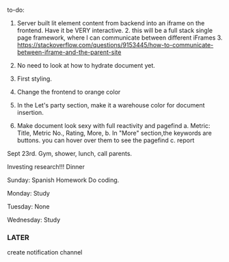 to-do:

1. Server built lit element content from backend into an iframe on the frontend. Have it be VERY interactive.
    2. this will be a full stack single page framework, where I can communicate between different iFrames
        3. https://stackoverflow.com/questions/9153445/how-to-communicate-between-iframe-and-the-parent-site


4. No need to look at how to hydrate document yet.
5. First styling.
6. Change the frontend to orange color
7. In the Let's party section, make it a warehouse color for document insertion.

8. Make document look sexy with full reactivity and pagefind
    a. Metric: Title, Metric No., Rating, More,
    b. In "More" section,the keywords are buttons. you can hover over them to see the pagefind
    c. report



Sept 23rd.
Gym,
shower,
lunch,
call parents.

Investing research!!!
Dinner

Sunday:
Spanish Homework
Do coding.

Monday:
Study

Tuesday:
None

Wednesday:
Study

### LATER
 create notification channel